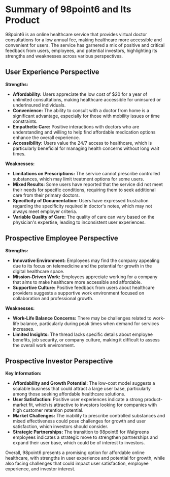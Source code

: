 # Summary of 98point6 and Its Product

98point6 is an online healthcare service that provides virtual doctor consultations for a low annual fee, making healthcare more accessible and convenient for users. The service has garnered a mix of positive and critical feedback from users, employees, and potential investors, highlighting its strengths and weaknesses across various perspectives.

## User Experience Perspective
**Strengths:**
- **Affordability:** Users appreciate the low cost of $20 for a year of unlimited consultations, making healthcare accessible for uninsured or underinsured individuals.
- **Convenience:** The ability to consult with a doctor from home is a significant advantage, especially for those with mobility issues or time constraints.
- **Empathetic Care:** Positive interactions with doctors who are understanding and willing to help find affordable medication options enhance the overall experience.
- **Accessibility:** Users value the 24/7 access to healthcare, which is particularly beneficial for managing health concerns without long wait times.

**Weaknesses:**
- **Limitations on Prescriptions:** The service cannot prescribe controlled substances, which may limit treatment options for some users.
- **Mixed Results:** Some users have reported that the service did not meet their needs for specific conditions, requiring them to seek additional care from their primary doctors.
- **Specificity of Documentation:** Users have expressed frustration regarding the specificity required in doctor's notes, which may not always meet employer criteria.
- **Variable Quality of Care:** The quality of care can vary based on the physician's expertise, leading to inconsistent user experiences.

## Prospective Employee Perspective
**Strengths:**
- **Innovative Environment:** Employees may find the company appealing due to its focus on telemedicine and the potential for growth in the digital healthcare space.
- **Mission-Driven Work:** Employees appreciate working for a company that aims to make healthcare more accessible and affordable.
- **Supportive Culture:** Positive feedback from users about healthcare providers suggests a supportive work environment focused on collaboration and professional growth.

**Weaknesses:**
- **Work-Life Balance Concerns:** There may be challenges related to work-life balance, particularly during peak times when demand for services increases.
- **Limited Insights:** The thread lacks specific details about employee benefits, job security, or company culture, making it difficult to assess the overall work environment.

## Prospective Investor Perspective
**Key Information:**
- **Affordability and Growth Potential:** The low-cost model suggests a scalable business that could attract a large user base, particularly among those seeking affordable healthcare solutions.
- **User Satisfaction:** Positive user experiences indicate a strong product-market fit, which is attractive to investors looking for companies with high customer retention potential.
- **Market Challenges:** The inability to prescribe controlled substances and mixed effectiveness could pose challenges for growth and user satisfaction, which investors should consider.
- **Strategic Partnerships:** The transition to 98point6 for Walgreens employees indicates a strategic move to strengthen partnerships and expand their user base, which could be of interest to investors.

Overall, 98point6 presents a promising option for affordable online healthcare, with strengths in user experience and potential for growth, while also facing challenges that could impact user satisfaction, employee experience, and investor interest.